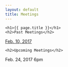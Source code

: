 ```yaml
---
layout: default
title: Meetings
---
```

	<h1>{{ page.title }}</h1>
	<h2>Past Meetings</h2>
[Feb. 10, 2017](/zig_minutes021017.docx) 

	<h2>Upcoming Meetings</h2>
Feb. 24, 2017 6pm

<br>
<br>

